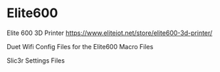 # Elite600
Elite 600 3D Printer
https://www.eliteiot.net/store/elite600-3d-printer/

Duet Wifi Config Files for the Elite600
Macro Files

Slic3r Settings Files
